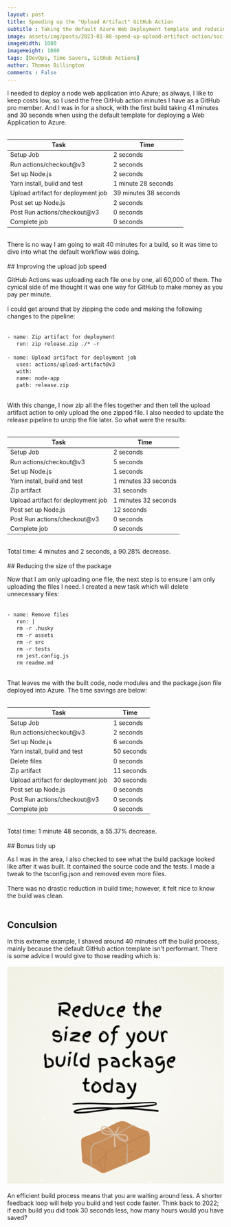 ```yaml
---
layout: post
title: Speeding up the "Upload Artifact" GitHub Action
subtitle : Taking the default Azure Web Deployment template and reducing the 40 minute build to 1 minute 48 seconds
image: assets/img/posts/2023-01-08-speed-up-upload-artifact-action/social-media-post.png
imageWidth: 1080
imageHeight: 1080
tags: [DevOps, Time Savers, GitHub Actions]
author: Thomas Billington
comments : False
---
```

I needed to deploy a node web application into Azure; as always, I like to keep costs low, so I used the free GitHub action minutes I have as a GitHub pro member. And I was in for a shock, with the first build taking 41 minutes and 30 seconds when using the default template for deploying a Web Application to Azure.
<br/>
<br/>

| Task | Time |
|--|--|
| Setup Job | 2 seconds  |	
| Run actions/checkout@v3 | 2 seconds  |	
| Set up Node.js | 2 seconds  |
| Yarn install, build and test | 1 minute 28 seconds |	
| Upload artifact for deployment  job | 39 minutes 38 seconds  |	
| Post set up Node.js | 2 seconds  |	
| Post Run actions/checkout@v3 | 0 seconds  |	
| Complete job | 0 seconds  |	

<br/>
There is no way I am going to wait 40 minutes for a build, so it was time to dive into what the default workflow was doing.
<br/>
<br/>
## Improving the upload job speed

GitHub Actions was uploading each file one by one, all 60,000 of them. The cynical side of me thought it was one way for GitHub to make money as you pay per minute.
<br/>
<br/>
 I could get around that by zipping the code and making the following changes to the pipeline:
<br/>
<br/>
 ```
- name: Zip artifact for deployment
    run: zip release.zip ./* -r

- name: Upload artifact for deployment job
    uses: actions/upload-artifact@v3
    with:
    name: node-app
    path: release.zip
 ```

 <br/>
 With this change, I now zip all the files together and then tell the upload artifact action to only upload the one zipped file. I also needed to update the release pipeline to unzip the file later. So what were the results:
 <br/>
 <br/>

| Task | Time |
|--|--|
| Setup Job | 2 seconds  |	
| Run actions/checkout@v3 | 5 seconds  |	
| Set up Node.js | 1 seconds  |
| Yarn install, build and test | 1 minutes 33 seconds |	
| Zip artifact | 31 seconds  |	
| Upload artifact for deployment  job | 1 minutes 32 seconds  |	
| Post set up Node.js | 12 seconds  |	
| Post Run actions/checkout@v3 | 0 seconds  |	
| Complete job | 0 seconds  |	

<br/> 
Total time: 4 minutes and 2 seconds, a 90.28% decrease.
<br/>
<br/>
## Reducing the size of the package

Now that I am only uploading one file, the next step is to ensure I am only uploading the files I need. I created a new task which will delete unnecessary files:
<br/>
<br/>
 ```     
 - name: Remove files
    run: |
    rm -r .husky
    rm -r assets
    rm -r src
    rm -r tests
    rm jest.config.js
    rm readme.md
 ```

<br/>
That leaves me with the built code, node modules and the package.json file deployed into Azure. The time savings are below:
<br/>
<br/>

| Task | Time |
|--|--|
| Setup Job | 1 seconds  |	
| Run actions/checkout@v3 | 2 seconds  |	
| Set up Node.js | 6 seconds  |
| Yarn install, build and test | 50 seconds |
| Delete files | 0 seconds  |		
| Zip artifact | 11 seconds  |	
| Upload artifact for deployment  job | 30 seconds  |	
| Post set up Node.js | 0 seconds  |	
| Post Run actions/checkout@v3 | 0 seconds  |	
| Complete job | 0 seconds  |

<br/>
Total time: 1 minute 48 seconds,  a 55.37% decrease.
<br/>
<br/>
## Bonus tidy up
 
As I was in the area, I also checked to see what the build package looked like after it was built. It contained the source code and the tests. I made a tweak to the tsconfig.json and removed even more files.
<br/>
<br/>
There was no drastic reduction in build time; however, it felt nice to know the build was clean.
<br/>
<br/>
## Conculsion

In this extreme example, I shaved around 40 minutes off the build process, mainly because the default GitHub action template isn't performant. There is some advice I would give to those reading which is:
<br/>
<br/>
![Check the size of your package today](/assets/img/posts/2023-01-08-speed-up-upload-artifact-action/reduce-size-of-package.png)
<br/>
<br/>
An efficient build process means that you are waiting around less. A shorter feedback loop will help you build and test code faster. Think back to 2022; if each build you did took 30 seconds less, how many hours would you have saved?

